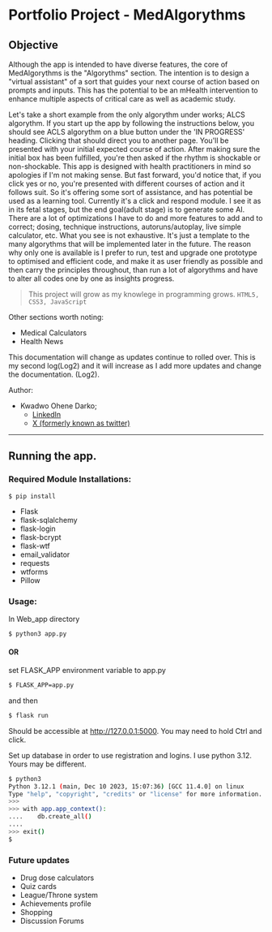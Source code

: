 # Portfolio Project - MedAlgorythms

## Objective
Although the app is intended to have diverse features, the core of MedAlgorythms is the "Algorythms" section. The intention is to design a "virtual assistant" of a sort that guides your next course of action based on prompts and inputs. This has the potential to be an mHealth intervention to enhance multiple aspects of critical care as well as academic study.

Let's take a short example from the only algorythm under works; ALCS algorythm.
If you start up the app by following the instructions below, you should see ACLS algorythm on a blue button under the 'IN PROGRESS' heading. Clicking that should direct you to another page. You'll be presented with your initial expected course of action. After making sure the initial box has been fulfilled, you're then asked if the rhythm is shockable or non-shockable. This app is designed with health practitioners in mind so apologies if I'm not making sense. But fast forward, you'd notice that, if you click yes or no, you're presented with different courses of action and it follows suit. So it's offering some sort of assistance, and has potential be used as a learning tool.
Currently it's a click and respond module. I see it as in its fetal stages, but the end goal(adult stage) is to generate some AI. 
There are a lot of optimizations I have to do and more features to add and to correct; dosing, technique instructions, autoruns/autoplay, live simple calculator, etc.
What you see is not exhaustive. It's just a template to the many algorythms that will be implemented later in the future. The reason why only one is available is I prefer to run, test and upgrade one prototype to optimised and efficient code, and make it as user friendly as possible and then carry the principles throughout, than run a lot of algorythms and have to alter all codes one by one as insights progress.

  >This project will grow as my knowlege in programming grows.
  ```HTML5, CSS3, JavaScript```

Other sections worth noting:
* Medical Calculators
* Health News

This documentation will change as updates continue to rolled over. This is my second log(Log2) and it will increase as I add more updates and change the documentation.
(Log2).


Author: 
* Kwadwo Ohene Darko; 
  * [LinkedIn](https://www.linkedin.com/in/dr-kwadwo-ohene-darko "Kwadwo Ohene Darko, PharmD")
  * [X (formerly known as twitter)](https://x.com/ohene_kwadwo?t=Z9WjeZ5vPnkROslQYfWiVA&s=09 "@ohene_kwadwo")


-------
## Running the app.

### Required Module Installations:
`$ pip install `
* Flask
* flask-sqlalchemy
* flask-login
* flask-bcrypt
* flask-wtf
* email_validator
* requests
* wtforms
* Pillow

### Usage:
In Web_app directory
```bash
$ python3 app.py
```
#### OR
 set FLASK_APP environment variable to app.py
```bash
$ FLASK_APP=app.py
```

and then
```bash
$ flask run
```

Should be accessible at http://127.0.0.1:5000. You may need to hold Ctrl and click.

Set up database in order to use registration and logins. I use python 3.12. Yours may be different.
```bash
$ python3
Python 3.12.1 (main, Dec 10 2023, 15:07:36) [GCC 11.4.0] on linux
Type "help", "copyright", "credits" or "license" for more information.
>>>
>>> with app.app_context():
....    db.create_all()
....
>>> exit()
$
```


### Future updates
* Drug dose calculators
* Quiz cards
* League/Throne system
* Achievements profile
* Shopping
* Discussion Forums